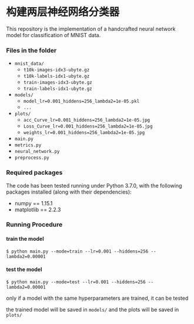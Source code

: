 
# 构建两层神经网络分类器

This repository is the implementation of a handcrafted neural network model for classification of MNIST data.

### Files in the folder

- `mnist_data/`
  - `t10k-images-idx3-ubyte.gz`
  - `t10k-labels-idx1-ubyte.gz`
  - `train-images-idx3-ubyte.gz`
  - `train-labels-idx1-ubyte.gz`
- `models/`
  - `model_lr=0.001_hiddens=256_lambda2=1e-05.pkl`
  - `...`
- `plots/`
  - `acc_Curve_lr=0.001_hiddens=256_lambda2=1e-05.jpg`
  - `Loss_Curve_lr=0.001_hiddens=256_lambda2=1e-05.jpg`
  - `weights_lr=0.001_hiddens=256_lambda2=1e-05.jpg`
- `main.py`
- `metrics.py`
- `neural_network.py`
- `preprocess.py`


### Required packages
The code has been tested running under Python 3.7.0, with the following packages installed (along with their dependencies):
- numpy == 1.15.1
- matplotlib == 2.2.3

### Running Procedure

#### train the model
```
$ python main.py --mode=train --lr=0.001 --hiddens=256 --lambda2=0.00001
```
#### test the model
```
$ python main.py --mode=test --lr=0.001 --hiddens=256 --lambda2=0.00001
```
only if a model with the same hyperparameters are trained, it can be tested

the trained model will be saved in `models/`
and the plots will be saved in `plots/`

